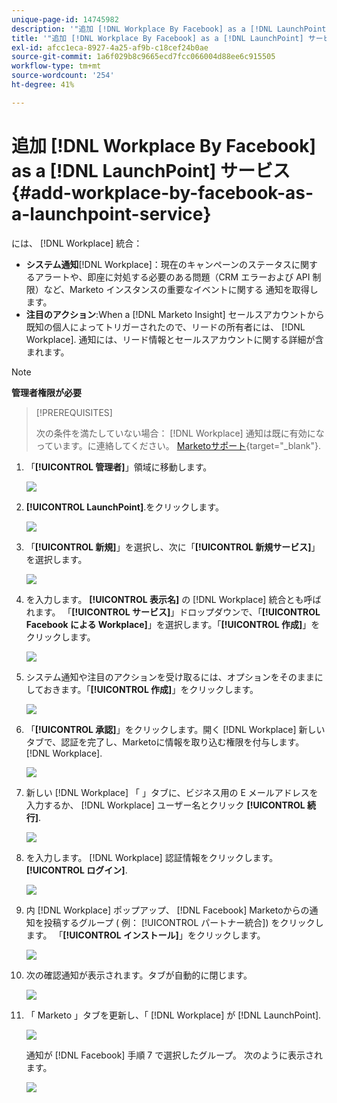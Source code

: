 ```yaml
---
unique-page-id: 14745982
description: '"追加 [!DNL Workplace By Facebook] as a [!DNL LaunchPoint Service] - Marketoドキュメント — 製品ドキュメント»'
title: '"追加 [!DNL Workplace By Facebook] as a [!DNL LaunchPoint] サービス»'
exl-id: afcc1eca-8927-4a25-af9b-c18cef24b0ae
source-git-commit: 1a6f029b8c9665ecd7fcc066004d88ee6c915505
workflow-type: tm+mt
source-wordcount: '254'
ht-degree: 41%

---
```


# 追加 [!DNL Workplace By Facebook] as a [!DNL LaunchPoint] サービス {#add-workplace-by-facebook-as-a-launchpoint-service}

には、 [!DNL Workplace] 統合：

* **システム通知**[!DNL Workplace]：現在のキャンペーンのステータスに関するアラートや、即座に対処する必要のある問題（CRM エラーおよび API 制限）など、Marketo インスタンスの重要なイベントに関する 通知を取得します。
* **注目のアクション**:When a [!DNL Marketo Insight] セールスアカウントから既知の個人によってトリガーされたので、リードの所有者には、 [!DNL Workplace]. 通知には、リード情報とセールスアカウントに関する詳細が含まれます。

>[!NOTE]
>
>**管理者権限が必要**

>[!PREREQUISITES]
>
>次の条件を満たしていない場合： [!DNL Workplace] 通知は既に有効になっています。に連絡してください。 [Marketoサポート](https://nation.marketo.com/t5/Support/ct-p/Support){target="_blank"}.

1. 「**[!UICONTROL 管理者]**」領域に移動します。

   ![](assets/add-workplace-by-facebook-as-a-launchpoint-service-1.png)

1. **[!UICONTROL LaunchPoint]**.をクリックします。

   ![](assets/add-workplace-by-facebook-as-a-launchpoint-service-2.png)

1. 「**[!UICONTROL 新規]**」を選択し、次に「**[!UICONTROL 新規サービス]**」を選択します。

   ![](assets/add-workplace-by-facebook-as-a-launchpoint-service-3.png)

1. を入力します。 **[!UICONTROL 表示名]** の [!DNL Workplace] 統合とも呼ばれます。 「**[!UICONTROL サービス]**」ドロップダウンで、「**[!UICONTROL Facebook による Workplace]**」を選択します。「**[!UICONTROL 作成]**」をクリックします。

   ![](assets/add-workplace-by-facebook-as-a-launchpoint-service-4.png)

1. システム通知や注目のアクションを受け取るには、オプションをそのままにしておきます。「**[!UICONTROL 作成]**」をクリックします。

   ![](assets/add-workplace-by-facebook-as-a-launchpoint-service-5.png)

1. 「**[!UICONTROL 承認]**」をクリックします。開く [!DNL Workplace] 新しいタブで、認証を完了し、Marketoに情報を取り込む権限を付与します。 [!DNL Workplace].

   ![](assets/add-workplace-by-facebook-as-a-launchpoint-service-6.png)

1. 新しい [!DNL Workplace] 「 」タブに、ビジネス用の E メールアドレスを入力するか、 [!DNL Workplace] ユーザー名とクリック **[!UICONTROL 続行]**.

   ![](assets/add-workplace-by-facebook-as-a-launchpoint-service-7.png)

1. を入力します。 [!DNL Workplace] 認証情報をクリックします。 **[!UICONTROL ログイン]**.

   ![](assets/add-workplace-by-facebook-as-a-launchpoint-service-8.png)

1. 内 [!DNL Workplace] ポップアップ、 [!DNL Facebook] Marketoからの通知を投稿するグループ ( 例： [!UICONTROL パートナー統合]) をクリックします。 「**[!UICONTROL インストール]**」をクリックします。

   ![](assets/add-workplace-by-facebook-as-a-launchpoint-service-9.png)

1. 次の確認通知が表示されます。タブが自動的に閉じます。

   ![](assets/add-workplace-by-facebook-as-a-launchpoint-service-10.png)

1. 「 Marketo 」タブを更新し、「 [!DNL Workplace] が [!DNL LaunchPoint].

   ![](assets/add-workplace-by-facebook-as-a-launchpoint-service-11.png)

   通知が [!DNL Facebook] 手順 7 で選択したグループ。 次のように表示されます。

   ![](assets/add-workplace-by-facebook-as-a-launchpoint-service-12.png)
